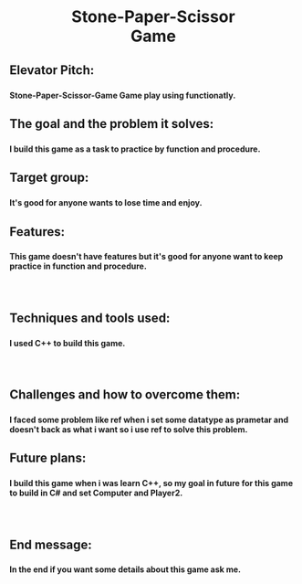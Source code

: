 <h1 align="center">Stone-Paper-Scissor <br>Game</h1>

###

<h2 align="left">Elevator Pitch:</h2>

###

<h4 align="left">Stone-Paper-Scissor-Game Game play using functionatly.</h4>

###

<h2 align="left">The goal and the problem it solves:</h2>

###

<h4 align="left">I build this game as a task to practice by function and procedure.</h4>

###

<h2 align="left">Target group:</h2>

###

<h4 align="left">It's good for anyone wants to lose time and enjoy.</h4>

###

<h2 align="left">Features:</h2>

###

<h4 align="left">This game doesn't have features but it's good for anyone want to keep practice in function and procedure.</h4>

###

<br clear="both">

<h2 align="left">Techniques and tools used:</h2>

###

<h4 align="left">I used C++ to build this game.</h4>

###

<br clear="both">

<h2 align="left">Challenges and how to overcome them:</h2>

###

<h4 align="left">I faced some problem like ref when i set some datatype as prametar and doesn't back as what i want so i use ref to solve this problem.</h4>

###

<h2 align="left">Future plans:</h2>

###

<h4 align="left">I build this game when i was learn C++, so my goal in future for this game to build in C# and set Computer and Player2.</h4>

###

<br clear="both">

<h2 align="left">End message:</h2>

###

<h4 align="left">In the end if you want some details about this game ask me.</h4>

###
